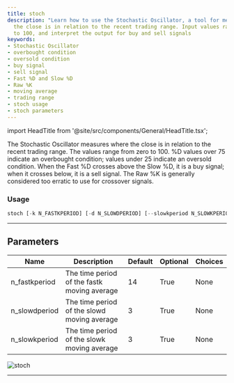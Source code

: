 ```yaml
---
title: stoch
description: "Learn how to use the Stochastic Oscillator, a tool for measuring where"
  the close is in relation to the recent trading range. Input values range from zero
  to 100, and interpret the output for buy and sell signals
keywords:
- Stochastic Oscillator
- overbought condition
- oversold condition
- buy signal
- sell signal
- Fast %D and Slow %D
- Raw %K
- moving average
- trading range
- stoch usage
- stoch parameters
---
```


import HeadTitle from '@site/src/components/General/HeadTitle.tsx';

<HeadTitle title="etf/ta/stoch - Reference | OpenBB Terminal Docs" />

The Stochastic Oscillator measures where the close is in relation to the recent trading range. The values range from zero to 100. %D values over 75 indicate an overbought condition; values under 25 indicate an oversold condition. When the Fast %D crosses above the Slow %D, it is a buy signal; when it crosses below, it is a sell signal. The Raw %K is generally considered too erratic to use for crossover signals.

### Usage

```python
stoch [-k N_FASTKPERIOD] [-d N_SLOWDPERIOD] [--slowkperiod N_SLOWKPERIOD]
```

---

## Parameters

| Name | Description | Default | Optional | Choices |
| ---- | ----------- | ------- | -------- | ------- |
| n_fastkperiod | The time period of the fastk moving average | 14 | True | None |
| n_slowdperiod | The time period of the slowd moving average | 3 | True | None |
| n_slowkperiod | The time period of the slowk moving average | 3 | True | None |

![stoch](https://user-images.githubusercontent.com/46355364/154311913-d58e58bb-d116-44dd-ae4b-44e59c25f22a.png)

---
